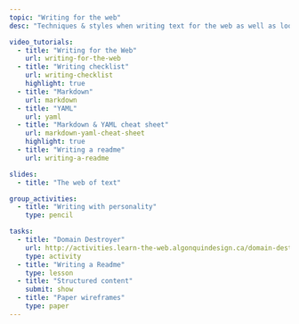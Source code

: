 ```yaml
---
topic: "Writing for the web"
desc: "Techniques & styles when writing text for the web as well as looking at web writing formats: Markdown & YAML."

video_tutorials:
  - title: "Writing for the Web"
    url: writing-for-the-web
  - title: "Writing checklist"
    url: writing-checklist
    highlight: true
  - title: "Markdown"
    url: markdown
  - title: "YAML"
    url: yaml
  - title: "Markdown & YAML cheat sheet"
    url: markdown-yaml-cheat-sheet
    highlight: true
  - title: "Writing a readme"
    url: writing-a-readme

slides:
  - title: "The web of text"

group_activities:
  - title: "Writing with personality"
    type: pencil

tasks:
  - title: "Domain Destroyer"
    url: http://activities.learn-the-web.algonquindesign.ca/domain-destroyer/
    type: activity
  - title: "Writing a Readme"
    type: lesson
  - title: "Structured content"
    submit: show
  - title: "Paper wireframes"
    type: paper
---
```

